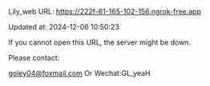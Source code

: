 Lily_web URL: https://222f-61-165-102-156.ngrok-free.app

Updated at: 2024-12-06 10:50:23

If you cannot open this URL, the server might be down.

Please contact: 

goley04@foxmail.com Or Wechat:GL_yeaH